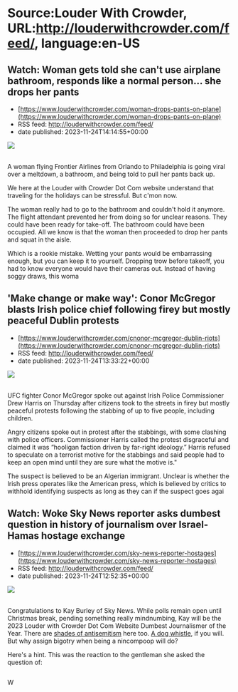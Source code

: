# Source:Louder With Crowder, URL:http://louderwithcrowder.com/feed/, language:en-US

## Watch: Woman gets told she can't use airplane bathroom, responds like a normal person... she drops her pants
 - [https://www.louderwithcrowder.com/woman-drops-pants-on-plane](https://www.louderwithcrowder.com/woman-drops-pants-on-plane)
 - RSS feed: http://louderwithcrowder.com/feed/
 - date published: 2023-11-24T14:14:55+00:00

<img src="https://www.louderwithcrowder.com/media-library/image.png?id=50553944&amp;width=1200&amp;height=800&amp;coordinates=0%2C0%2C200%2C0" /><br /><br /><p>A woman flying Frontier Airlines from Orlando to Philadelphia is going viral over a meltdown, a bathroom, and being told to pull her pants back up. </p><p>We here at the Louder with Crowder Dot Com website understand that traveling for the holidays can be stressful. But c'mon now.</p><p>The woman really had to go to the bathroom and couldn't hold it anymore. The flight attendant prevented her from doing so for unclear reasons. They could have been ready for take-off. The bathroom could have been occupied. All we know is that the woman then proceeded to drop her pants and squat in the aisle.</p><p>Which is a rookie mistake. Wetting your pants would be embarrassing enough, but you can keep it to yourself. Dropping trow before takeoff, you had to know everyone would have their cameras out. Instead of having soggy draws, this woma

## 'Make change or make way': Conor McGregor blasts Irish police chief following firey but mostly peaceful Dublin protests
 - [https://www.louderwithcrowder.com/cnonor-mcgregor-dublin-riots](https://www.louderwithcrowder.com/cnonor-mcgregor-dublin-riots)
 - RSS feed: http://louderwithcrowder.com/feed/
 - date published: 2023-11-24T13:33:22+00:00

<img src="https://www.louderwithcrowder.com/media-library/image.jpg?id=50553787&amp;width=1245&amp;height=700&amp;coordinates=0%2C0%2C0%2C0" /><br /><br /><p>UFC fighter Conor McGregor spoke out against Irish Police Commissioner Drew Harris on Thursday after citizens took to the streets in firey but mostly peaceful protests following the stabbing of up to five people, including children.</p><p>Angry citizens spoke out in protest after the stabbings, with some clashing with police officers. Commissioner Harris called the protest disgraceful and claimed it was “hooligan faction driven by far-right ideology.” Harris refused to speculate on a terrorist motive for the stabbings and said people had to keep an open mind until they are sure what the motive is."</p><p>The suspect is believed to be an Algerian immigrant. Unclear is whether the Irish press operates like the American press, which is believed by critics to withhold identifying suspects as long as they can if the suspect goes agai

## Watch: Woke Sky News reporter asks dumbest question in history of journalism over Israel-Hamas hostage exchange
 - [https://www.louderwithcrowder.com/sky-news-reporter-hostages](https://www.louderwithcrowder.com/sky-news-reporter-hostages)
 - RSS feed: http://louderwithcrowder.com/feed/
 - date published: 2023-11-24T12:52:35+00:00

<img src="https://www.louderwithcrowder.com/media-library/image.png?id=50553454&amp;width=1245&amp;height=700&amp;coordinates=0%2C0%2C0%2C0" /><br /><br /><p>
	Congratulations to Kay Burley of Sky News. While polls remain open until Christmas break, pending something really mindnumbing, Kay will be the 2023 Louder with Crowder Dot Com Website Dumbest Journalismer of the Year. There are <a href="https://www.louderwithcrowder.com/mayim-bialik-antisemitism" target="_blank">shades of antisemitism</a> here too. <a href="https://www.louderwithcrowder.com/susan-sarandon-pro-palestine-speech" target="_blank">A dog whistle</a>, if you will. But why assign bigotry when being a nincompoop will do?
</p><p>
	Here's a hint. This was the reaction to the gentleman she asked the question of:
</p><p class="shortcode-media shortcode-media-rebelmouse-image">
<img alt="" class="rm-shortcode" id="f9ba9" src="https://www.louderwithcrowder.com/media-library/image.png?id=50553578&amp;width=980" />
</p><p>
	W

